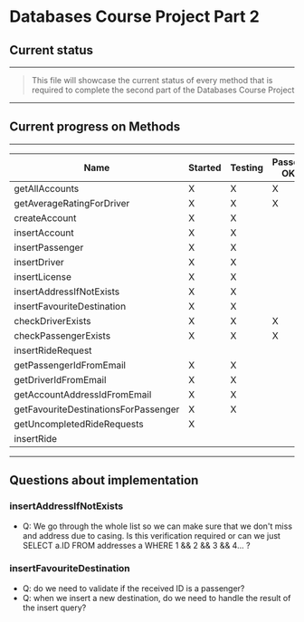 # Databases Course Project Part 2
## Current status
---
>This file will showcase the current status of every method that is required to complete the second part of the Databases Course Project
---
## Current progress on Methods
---
| Name | Started | Testing | Passed OK |
| ----------- | ----------- | ----------- | ----------- |
| getAllAccounts | X | X | X |
| getAverageRatingForDriver | X | X | X |
| createAccount | X | X |  |
| insertAccount | X | X |  |
| insertPassenger | X | X |  |
| insertDriver | X | X |  |
| insertLicense | X | X |  |
| insertAddressIfNotExists | X | X |  |
| insertFavouriteDestination | X | X |  |
| checkDriverExists | X | X | X |
| checkPassengerExists | X | X | X |
| insertRideRequest |  |  |  |
| getPassengerIdFromEmail | X | X |  |
| getDriverIdFromEmail | X | X |  |
| getAccountAddressIdFromEmail | X | X |  |
| getFavouriteDestinationsForPassenger | X | X |  |
| getUncompletedRideRequests | X |  |  |
| insertRide |  |  |  |
---
## Questions about implementation
### insertAddressIfNotExists
- Q: We go through the whole list so we can make sure that we don't miss and address due to casing. Is this verification required or can we just SELECT a.ID FROM addresses a WHERE 1 && 2 && 3 && 4... ?
### insertFavouriteDestination
- Q: do we need to validate if the received ID is a passenger?
- Q: when we insert a new destination, do we need to handle the result of the insert query?